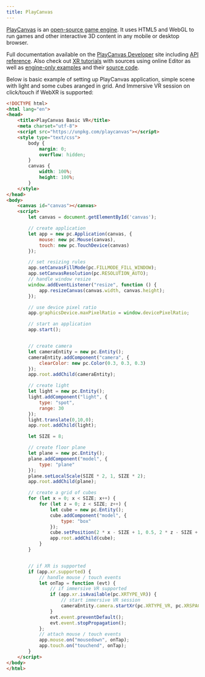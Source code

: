 ```yaml
---
title: PlayCanvas
---
```


[PlayCanvas](https://playcanvas.com/) is an [open-source game engine](https://github.com/playcanvas/engine). It uses HTML5 and WebGL to run games and other interactive 3D content in any mobile or desktop browser.

Full documentation available on the [PlayCanvas Developer](https://developer.playcanvas.com/) site including [API reference](https://developer.playcanvas.com/en/api/). Also check out [XR tutorials](https://developer.playcanvas.com/en/tutorials/?tags=vr) with sources using online Editor as well as [engine-only examples](http://playcanvas.github.io/) and their [source code](https://github.com/playcanvas/engine/tree/master/examples).

Below is basic example of setting up PlayCanvas application, simple scene with light and some cubes aranged in grid. And Immersive VR session on click/touch if WebXR is supported:

```html
<!DOCTYPE html>
<html lang="en">
<head>
    <title>PlayCanvas Basic VR</title>
    <meta charset="utf-8">
    <script src="https://unpkg.com/playcanvas"></script>
    <style type="text/css">
        body {
            margin: 0;
            overflow: hidden;
        }
        canvas {
            width: 100%;
            height: 100%;
        }
    </style>
</head>
<body>
    <canvas id="canvas"></canvas>
    <script>
        let canvas = document.getElementById('canvas');

        // create application
        let app = new pc.Application(canvas, {
            mouse: new pc.Mouse(canvas),
            touch: new pc.TouchDevice(canvas)
        });

        // set resizing rules
        app.setCanvasFillMode(pc.FILLMODE_FILL_WINDOW);
        app.setCanvasResolution(pc.RESOLUTION_AUTO);
        // handle window resize
        window.addEventListener("resize", function () {
            app.resizeCanvas(canvas.width, canvas.height);
        });

        // use device pixel ratio
        app.graphicsDevice.maxPixelRatio = window.devicePixelRatio;

        // start an application
        app.start();


        // create camera
        let cameraEntity = new pc.Entity();
        cameraEntity.addComponent("camera", {
            clearColor: new pc.Color(0.3, 0.3, 0.3)
        });
        app.root.addChild(cameraEntity);

        // create light
        let light = new pc.Entity();
        light.addComponent("light", {
            type: "spot",
            range: 30
        });
        light.translate(0,10,0);
        app.root.addChild(light);

        let SIZE = 8;

        // create floor plane
        let plane = new pc.Entity();
        plane.addComponent("model", {
            type: "plane"
        });
        plane.setLocalScale(SIZE * 2, 1, SIZE * 2);
        app.root.addChild(plane);

        // create a grid of cubes
        for (let x = 0; x < SIZE; x++) {
            for (let z = 0; z < SIZE; z++) {
                let cube = new pc.Entity();
                cube.addComponent("model", {
                    type: "box"
                });
                cube.setPosition(2 * x - SIZE + 1, 0.5, 2 * z - SIZE + 1);
                app.root.addChild(cube);
            }
        }


        // if XR is supported
        if (app.xr.supported) {
            // handle mouse / touch events
            let onTap = function (evt) {
                // if immersive VR supported
                if (app.xr.isAvailable(pc.XRTYPE_VR)) {
                    // start immersive VR session
                    cameraEntity.camera.startXr(pc.XRTYPE_VR, pc.XRSPACE_LOCALFLOOR);
                }
                evt.event.preventDefault();
                evt.event.stopPropagation();
            };
            // attach mouse / touch events
            app.mouse.on("mousedown", onTap);
            app.touch.on("touchend", onTap);
        }
    </script>
</body>
</html>
```
